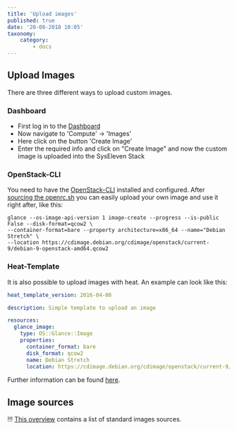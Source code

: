 ```yaml
---
title: 'Upload images'
published: true
date: '20-08-2018 10:05'
taxonomy:
    category:
        - docs
---
```


## Upload Images

There are three different ways to upload custom images.

### Dashboard

* First log in to the [Dashboard](https://dashboard.cloud.syseleven.net/horizon/project/)  
* Now navigate to 'Compute' -> 'Images'
* Here click on the button 'Create Image'
* Enter the required info and click on "Create Image" and now the custom image is uploaded into the SysEleven Stack

### OpenStack-CLI

You need to have the [OpenStack-CLI](../../03.Howtos/02.openstack-cli/docs.en.md) installed and configured.
After [sourcing the openrc.sh](../../02.Tutorials/02.api-access/docs.en.md) you can easily upload your own image and use it right after, like this:

```shell
glance --os-image-api-version 1 image-create --progress --is-public False --disk-format=qcow2 \
--container-format=bare --property architecture=x86_64 --name="Debian Stretch" \
--location https://cdimage.debian.org/cdimage/openstack/current-9/debian-9-openstack-amd64.qcow2
```

### Heat-Template

It is also possible to upload images with heat.
An example can look like this:

```yaml
heat_template_version: 2016-04-08

description: Simple template to upload an image

resources:
  glance_image:
    type: OS::Glance::Image
    properties:
      container_format: bare
      disk_format: qcow2
      name: Debian Stretch
      location: https://cdimage.debian.org/cdimage/openstack/current-9/debian-9-openstack-amd64.qcow2
```

Further information can be found [here](https://dashboard.cloud.syseleven.net/horizon/project/stacks/resource_types/OS::Glance::Image).

## Image sources

!!! [This overview](../../04.Reference/06.images/docs.en.md#image-sources) contains a list of standard images sources.
